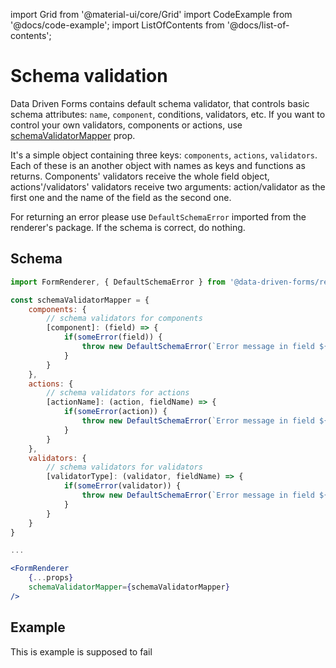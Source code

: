 import Grid from '@material-ui/core/Grid'
import CodeExample from '@docs/code-example';
import ListOfContents from '@docs/list-of-contents';

<Grid container item>
<Grid item xs={12} md={10}>

# Schema validation

Data Driven Forms contains default schema validator, that controls basic schema attributes: `name`, `component`, conditions, validators, etc. If you want to control your own validators, components or actions, use [schemaValidatorMapper](/renderer/renderer-api#optionalprops) prop.

It's a simple object containing three keys: `components`, `actions`, `validators`. Each of these is an another object with names as keys and functions as returns. Components' validators receive the whole field object, actions'/validators' validators receive two arguments: action/validator as the first one and the name of the field as the second one.

For returning an error please use `DefaultSchemaError` imported from the renderer's package. If the schema is correct, do nothing.

## Schema

```jsx
import FormRenderer, { DefaultSchemaError } from '@data-driven-forms/react-form-renderer';

const schemaValidatorMapper = {
    components: {
        // schema validators for components
        [component]: (field) => {
            if(someError(field)) {
                throw new DefaultSchemaError(`Error message in field ${field.name}`);
            }
        }
    },
    actions: {
        // schema validators for actions
        [actionName]: (action, fieldName) => {
            if(someError(action)) {
                throw new DefaultSchemaError(`Error message in field ${fieldName}`);
            }
        }
    },
    validators: {
        // schema validators for validators
        [validatorType]: (validator, fieldName) => {
            if(someError(validator)) {
                throw new DefaultSchemaError(`Error message in field ${fieldName}`);
            }
        }
    }
}

...

<FormRenderer
    {...props}
    schemaValidatorMapper={schemaValidatorMapper}
/>
```

## Example

This is example is supposed to fail

<CodeExample source="components/schema-validator" mode="preview" />

</Grid>
<Grid item xs={false} md={2}>
  <ListOfContents file="renderer/schema-validator" />
</Grid>
</Grid>
